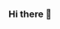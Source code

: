 ### Hi there 👋

<!--
**seyeonJeong/seyeonJeong** is a ✨ _special_ ✨ repository because its `README.md` (this file) appears on your GitHub profile.


### Contact 📞
